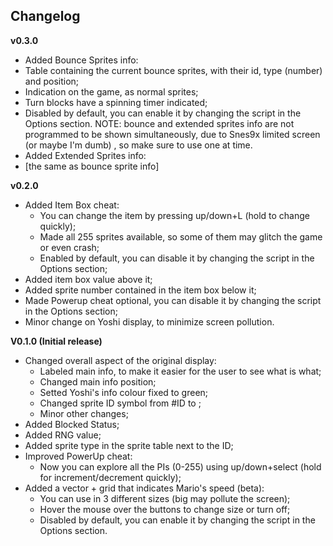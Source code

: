 ## Changelog ##

**v0.3.0**

 - Added Bounce Sprites info:
  - Table containing the current bounce sprites, with their id, type (number) and position;
  - Indication on the game, as normal sprites;
  - Turn blocks have a spinning timer indicated;
  - Disabled by default, you can enable it by changing the script in the Options section. NOTE: bounce and extended sprites info are not programmed to be shown simultaneously, due to Snes9x limited screen (or maybe I'm dumb) , so make sure to use one at time.
 - Added Extended Sprites info:
  - [the same as bounce sprite info]

**v0.2.0**
 
- Added Item Box cheat:
  - You can change the item by pressing up/down+L (hold to change quickly);
  - Made all 255 sprites available, so some of them may glitch the game or even crash;
  - Enabled by default, you can disable it by changing the script in the Options section;
- Added item box value above it;
- Added sprite number contained in the item box below it;
- Made Powerup cheat optional, you can disable it by changing the script in the Options section;
- Minor change on Yoshi display, to minimize screen pollution.

**V0.1.0 (Initial release)**

- Changed overall aspect of the original display:
  - Labeled main info, to make it easier for the user to see what is what;
  - Changed main info position;   
  - Setted Yoshi's info colour fixed to green; 
  - Changed sprite ID symbol from #ID to <ID>;
  - Minor other changes;
- Added Blocked Status;
- Added RNG value;
- Added sprite type in the sprite table next to the ID; 
- Improved PowerUp cheat:
  - Now you can explore all the PIs (0-255) using up/down+select (hold for increment/decrement quickly);
- Added a vector + grid that indicates Mario's speed (beta):
   - You can use in 3 different sizes (big may pollute the screen);
   - Hover the mouse over the buttons to change size or turn off;
   - Disabled by default, you can enable it by changing the script in the Options section.
